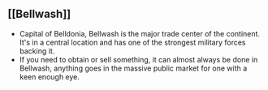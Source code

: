## [[Bellwash]]
- Capital of Belldonia, Bellwash is the major trade center of the continent. It's in a central location and has one of the strongest military forces backing it.
- If you need to obtain or sell something, it can almost always be done in Bellwash, anything goes in the massive public market for one with a keen enough eye. 